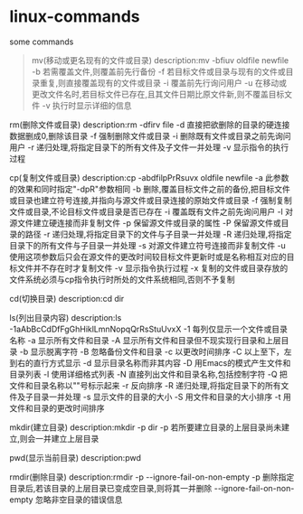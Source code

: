 # linux-commands
some commands
>mv(移动或更名现有的文件或目录)
>    description:mv -bfiuv oldfile newfile
>    -b 若需覆盖文件,则覆盖前先行备份
>    -f 若目标文件或目录与现有的文件或目录重复,则直接覆盖现有的文件或目录
>    -i 覆盖前先行询问用户
>    -u 在移动或更改文件名时,若目标文件已存在,且其文件日期比原文件新,则不覆盖目标文件
>    -v 执行时显示详细的信息

rm(删除文件或目录)
    description:rm -dfirv file
    -d 直接把欲删除的目录的硬连接数据删成0,删除该目录
    -f 强制删除文件或目录
    -i 删除既有文件或目录之前先询问用户
    -r 递归处理,将指定目录下的所有文件及子文件一并处理
    -v 显示指令的执行过程

cp(复制文件或目录)
    description:cp -abdfilpPrRsuvx oldfile newfile
    -a 此参数的效果和同时指定"-dpR"参数相同
    -b 删除,覆盖目标文件之前的备份,把目标文件或目录也建立符号连接,并指向与源文件或目录连接的原始文件或目录
    -f 强制复制文件或目录,不论目标文件或目录是否已存在
    -i 覆盖既有文件之前先询问用户
    -l 对源文件建立硬连接而非复制文件
    -p 保留源文件或目录的属性
    -P 保留源文件或目录的路径
    -r 递归处理,将指定目录下的文件与子目录一并处理
    -R 递归处理,将指定目录下的所有文件与子目录一并处理
    -s 对源文件建立符号连接而非复制文件
    -u 使用这项参数后只会在源文件的更改时间较目标文件更新时或是名称相互对应的目标文件并不存在时才复制文件
    -v 显示指令执行过程
    -x 复制的文件或目录存放的文件系统必须与cp指令执行时所处的文件系统相同,否则不予复制

cd(切换目录)
    description:cd dir

ls(列出目录内容)
    description:ls -1aAbBcCdDfFgGhHiklLmnNopqQrRsStuUvxX
    -1 每列仅显示一个文件或目录名称
    -a 显示所有文件和目录
    -A 显示所有文件和目录但不现实现行目录和上层目录
    -b 显示脱离字符
    -B 忽略备份文件和目录
    -c 以更改时间排序
    -C 以上至下，左到右的直行方式显示
    -d 显示目录名称而非其内容
    -D 用Emacs的模式产生文件和目录列表
    -l 使用详细格式列表
    -N 直接列出文件和目录名称,包括控制字符
    -Q 把文件和目录名称以""号标示起来
    -r 反向排序
    -R 递归处理,将指定目录下的所有文件及子目录一并处理
    -s 显示文件的目录的大小
    -S 用文件和目录的大小排序
    -t 用文件和目录的更改时间排序

mkdir(建立目录)
    description:mkdir -p dir
    -p 若所要建立目录的上层目录尚未建立,则会一并建立上层目录

pwd(显示当前目录)
    description:pwd

rmdir(删除目录)
    description:rmdir -p --ignore-fail-on-non-empty 
    -p 删除指定目录后,若该目录的上层目录已变成空目录,则将其一并删除
    --ignore-fail-on-non-empty 忽略非空目录的错误信息


